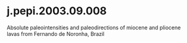 # j.pepi.2003.09.008
Absolute paleointensities and paleodirections of miocene and pliocene lavas from Fernando de Noronha, Brazil
